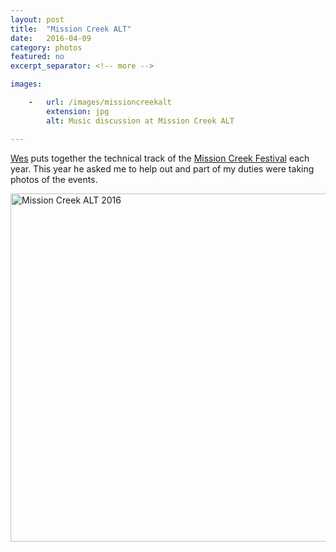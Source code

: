 ```yaml
---
layout: post
title:  "Mission Creek ALT"
date:   2016-04-09
category: photos
featured: no
excerpt_separator: <!-- more -->

images:

    -   url: /images/missioncreekalt
        extension: jpg
        alt: Music discussion at Mission Creek ALT

---
```


[Wes](http://geemus.com/ "Wes") puts together the technical track of the [Mission Creek Festival](http://www.missionfreak.com "Mission Creek") each year. This year he asked me to help out and part of my duties were taking photos of the events.

<a data-flickr-embed="true"  href="https://www.flickr.com/photos/zachsanderson/albums/72157666813072502" title="Mission Creek ALT 2016"><img src="https://farm2.staticflickr.com/1665/25729213613_3da74e3113_c.jpg" width="800" height="557" alt="Mission Creek ALT 2016"></a><script async src="//embedr.flickr.com/assets/client-code.js" charset="utf-8"></script>